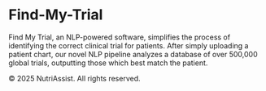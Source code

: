 # Find-My-Trial
Find My Trial, an NLP-powered software, simplifies the process of identifying the correct clinical trial for patients. After simply uploading a patient chart, our novel NLP pipeline analyzes a database of over 500,000 global trials, outputting those which best match the patient.

© 2025 NutriAssist. All rights reserved.
